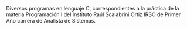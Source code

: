 Diversos programas en lenguaje C, correspondientes a  la práctica de la materia Programación I del  Instituto Raúl Scalabrini Ortiz IRSO  de Primer Año carrera de Analista de Sistemas.



